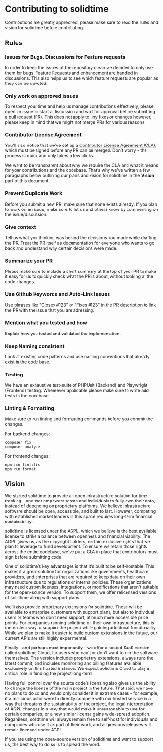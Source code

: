 # Contributing to solidtime

Contributions are greatly apprecited, please make sure to read the rules and vision for solidtime before contributing. 

## Rules

### Issues for Bugs, Discussions for Feature requests

In order to keep the issues of the repository clean we decided to only use them for bugs. Feature Requests and enhancement are handled in discussions. This also helps us to see which feature requests are popular as they can be upvoted. 

### Only work on approved issues

To respect your time and help us manage contributions effectively, please open an issue or start a discussion and wait for approval before submitting a pull request (PR). This does not apply to tiny fixes or changes however, please keep in mind that we might not merge PRs for various reasons. 

### Contributor License Agreement

You'll also notice that we’ve set up a [Contributor License Agreement (CLA)](https://cla-assistant.io/solidtime-io/solidtime), which must be signed before any PR can be merged. Don’t worry - the process is quick and only takes a few clicks.

We want to be transparent about why we require the CLA and what it means for your contributions and the codebase. That’s why we’ve written a few paragraphs below outlining our plans and vision for solidtime in the **Vision** part of this document. 

### Prevent Duplicate Work

Before you submit a new PR, make sure that none exists already. If you plan to work on an issue, make sure to let us and others know by commenting on the issue/discussion. 

### Give context

Tell us what you thinking was behind the decisions you made while drafting the PR. Treat the PR itself as documentation for everyone who wants to go back and understand why certain decisions were made. 

### Summarize your PR

Please make sure to include a short summary at the top of your PR to make it easy for us to quickly check what the PR is about, without looking at the code changes. 

### Use Github Keywords and Auto-Link Issues

Use phrases like "Closes #123" or "Fixes #123" in the PR description to link the PR with the issue that you are adressing. 

### Mention what you tested and how

Explain how you tested and validated the implementation. 

### Keep Naming consistent

Look at existing code patterns and use naming conventions that already exist in the code base. 

### Testing

We have an exhaustive test-suite of PHPUnit (Backend) and Playwright (Frontend) testing. Whereever applicable please make sure to write add tests to the codebase. 

### Linting & Formatting

Make sure to run linting and formatting commands before you commit the changes. 

For backend changes:

```
composer fix
composer analyse
```

For frontend changes: 

```
npm run lint:fix
npm run format
```

## Vision

We started solidtime to provide an open infrastructure solution for time tracking—one that empowers teams and individuals to fully own their data, instead of depending on proprietary platforms. We believe infrastructure software should be open, accessible, and built to last. However, competing with established market leaders in this space requires long-term financial sustainability.

solidtime is licensed under the AGPL, which we believe is the best available license to strike a balance between openness and financial viability. The AGPL gives us, as the copyright holders, certain exclusive rights that we plan to leverage to fund development. To ensure we retain those rights across the entire codebase, we've put a CLA in place that contributors must sign before submitting code.

One of solidtime’s key advantages is that it's built to be self-hostable. This makes it a great solution for organizations like governments, healthcare providers, and enterprises that are required to keep data on their own infrastructure due to regulations or internal policies. These organizations may need custom licenses, integrations, or modifications that aren't suitable for the open-source version. To support them, we offer relicensed versions of solidtime along with support plans.

We’ll also provide proprietary extensions for solidtime. These will be available to enterprise customers with support plans, but also to individual users or teams who don’t need support, at much more accessible price points. For companies running solidtime on their own infrastructure, this is the easiest way to support the project while gaining additional functionality. While we plan to make it easier to build custom extensions in the future, our current APIs are still highly experimental.

Finally - and perhaps most importantly - we offer a hosted SaaS version called solidtime Cloud, for users who can’t or don’t want to run the software themselves. This version includes proprietary extensions, always runs the latest commit, and includes monitoring and billing features available exclusively on this hosted instance. We expect solidtime Cloud to play a critical role in funding the project long-term.

Having full control over the source code’s licensing also gives us the ability to change the license of the main project in the future. That said, we have no plans to do so and would only consider it in extreme cases - for example, if a malicious actor were to directly compete with our hosted service in a way that threatens the sustainability of the project, the legal interpretation of AGPL changes in a way that would make it unreasonable to use for certain companies, or a new similar license gains wide-spread adoption. Regardless, solidtime will always remain free to self-host for individuals and companies who use it as part of their work, and all previous releases will remain licensed under AGPL.

If you are using the open-source version of solidtime and want to support us, the best way to do so is to spread the word. 
